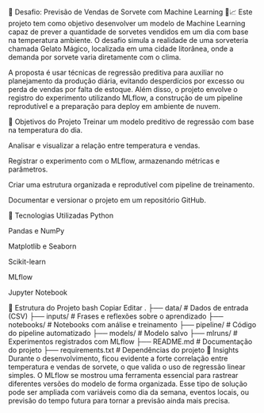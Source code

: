 🧊 Desafio: Previsão de Vendas de Sorvete com Machine Learning 🍦📈
Este projeto tem como objetivo desenvolver um modelo de Machine Learning capaz de prever a quantidade de sorvetes vendidos em um dia com base na temperatura ambiente. O desafio simula a realidade de uma sorveteria chamada Gelato Mágico, localizada em uma cidade litorânea, onde a demanda por sorvete varia diretamente com o clima.

A proposta é usar técnicas de regressão preditiva para auxiliar no planejamento da produção diária, evitando desperdícios por excesso ou perda de vendas por falta de estoque. Além disso, o projeto envolve o registro do experimento utilizando MLflow, a construção de um pipeline reprodutível e a preparação para deploy em ambiente de nuvem.

🎯 Objetivos do Projeto
Treinar um modelo preditivo de regressão com base na temperatura do dia.

Analisar e visualizar a relação entre temperatura e vendas.

Registrar o experimento com o MLflow, armazenando métricas e parâmetros.

Criar uma estrutura organizada e reprodutível com pipeline de treinamento.

Documentar e versionar o projeto em um repositório GitHub.

🧠 Tecnologias Utilizadas
Python

Pandas e NumPy

Matplotlib e Seaborn

Scikit-learn

MLflow

Jupyter Notebook

📁 Estrutura do Projeto
bash
Copiar
Editar
.
├── data/                  # Dados de entrada (CSV)
├── inputs/                # Frases e reflexões sobre o aprendizado
├── notebooks/             # Notebooks com análise e treinamento
├── pipeline/              # Código do pipeline automatizado
├── models/                # Modelo salvo
├── mlruns/                # Experimentos registrados com MLflow
├── README.md              # Documentação do projeto
├── requirements.txt       # Dependências do projeto
📌 Insights
Durante o desenvolvimento, ficou evidente a forte correlação entre temperatura e vendas de sorvete, o que valida o uso de regressão linear simples. O MLflow se mostrou uma ferramenta essencial para rastrear diferentes versões do modelo de forma organizada. Esse tipo de solução pode ser ampliada com variáveis como dia da semana, eventos locais, ou previsão do tempo futura para tornar a previsão ainda mais precisa.
